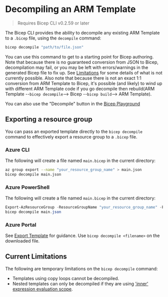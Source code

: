 # Decompiling an ARM Template
 
> Requires Bicep CLI v0.2.59 or later
 
The Bicep CLI provides the ability to decompile any existing ARM Template to a `.bicep` file, using the `decompile` command:
```sh
bicep decompile "path/to/file.json"
```

You can use this command to get to a starting point for Bicep authoring. Note that because there is no guaranteed conversion from JSON to Bicep, decompilation may fail, or you may be left with errors/warnings in the generated Bicep file to fix up. See [Limitations](#limiations) for some details of what is not currently possible. Also note that because there is not an exact 1:1 conversion from ARM Template to Bicep, it's possible (and likely) to wind up with different ARM Template code if you go decompile then rebuild(ARM Template --`bicep decompile`--> Bicep --`bicep build`--> ARM Template).

You can also use the "Decompile" button in the [Bicep Playground](https://aka.ms/bicepdemo)

## Exporting a resource group
You can pass an exported template directly to the `bicep decompile` command to effectively export a resource group to a `.bicep` file.

### Azure CLI
The following will create a file named `main.bicep` in the current directory:
```sh
az group export --name "your_resource_group_name" > main.json
bicep decompile main.json
```
### Azure PowerShell
The following will create a file named `main.bicep` in the current directory:
```powershell
Export-AzResourceGroup -ResourceGroupName "your_resource_group_name" -Path ./main.json
bicep decompile main.json
```

### Azure Portal
See [Export Template](https://aka.ms/armexport) for guidance. Use `bicep decompile <filename>` on the downloaded file.


## Current Limitations
The following are temporary limitations on the `bicep decompile` command:
* Templates using copy loops cannot be decompiled.
* Nested templates can only be decompiled if they are using ['inner' expression evaluation scope](https://docs.microsoft.com/en-us/azure/azure-resource-manager/templates/linked-templates#expression-evaluation-scope-in-nested-templates).